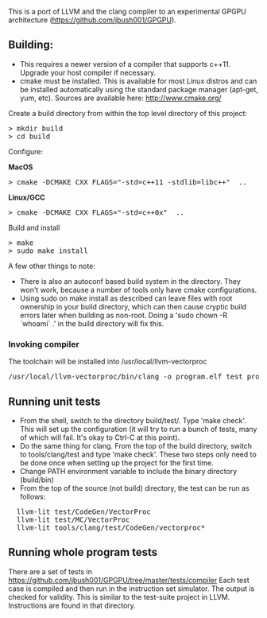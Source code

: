 This is a port of LLVM and the clang compiler to an experimental GPGPU architecture (https://github.com/jbush001/GPGPU). 

## Building:
* This requires a newer version of a compiler that supports c++11.  Upgrade your host compiler if necessary.
* cmake must be installed. This is available for most Linux distros and can be installed automatically using the standard package manager (apt-get, yum, etc).  Sources are available here:  http://www.cmake.org/

Create a build directory from within the top level directory of this project:
<pre>
> mkdir build
> cd build
</pre>

Configure:

__MacOS__
<pre>
> cmake -DCMAKE_CXX_FLAGS="-std=c++11 -stdlib=libc++"  ..
</pre>

__Linux/GCC__
<pre>
> cmake -DCMAKE_CXX_FLAGS="-std=c++0x"  ..
</pre>

Build and install
<pre>
> make
> sudo make install
</pre>

A few other things to note:

* There is also an autoconf based build system in the directory.  They won't work, because a number of tools only have cmake configurations.
* Using sudo on make install as described can leave files with root ownership in your build directory, which can then cause cryptic build errors later when building as non-root.  Doing a 'sudo chown -R &#x60;whoami&#x60; .' in the build directory will fix this.

### Invoking compiler

The toolchain will be installed into /usr/local/llvm-vectorproc

<pre>
/usr/local/llvm-vectorproc/bin/clang -o program.elf test_program.c 
</pre>

## Running unit tests

* From the shell, switch to the directory build/test/.  Type 'make check'.  This will set up
the configuration (it will try to run a bunch of tests, many of which will fail.  It's okay to Ctrl-C at this point).  
* Do the same thing for clang.  From the top of the build directory, switch to tools/clang/test and type 'make check'. These two steps only need to be done once when setting up the project for the first time.
* Change PATH environment variable to include the binary directory (build/bin) 
* From the top of the source (not build) directory, the test can be run as follows:

<pre>
  llvm-lit test/CodeGen/VectorProc
  llvm-lit test/MC/VectorProc
  llvm-lit tools/clang/test/CodeGen/vectorproc*
</pre>

## Running whole program tests

There are a set of tests in https://github.com/jbush001/GPGPU/tree/master/tests/compiler
Each test case is compiled and then run in the instruction set simulator.
The output is checked for validity. This is similar to the test-suite project
in LLVM. Instructions are found in that directory.

